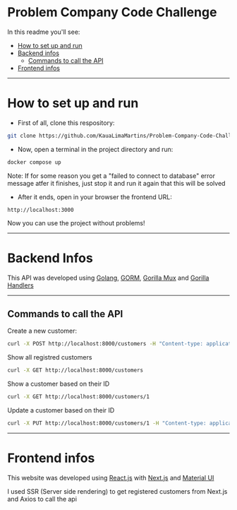 # Problem Company Code Challenge

In this readme you'll see:
- [How to set up and run](#how-to-set-up-and-run)
- [Backend infos](#backend-infos)
  - [Commands to call the API](#commands-to-call-the-api)
- [Frontend infos](#frontend-infos)

---
# How to set up and run

- First of all, clone this respository:
```zsh
git clone https://github.com/KauaLimaMartins/Problem-Company-Code-Challenge.git
```

- Now, open a terminal in the project directory and run:
```zsh
docker compose up
```
Note: If for some reason you get a "failed to connect to database" error message atfer it finishes, just stop it and run it again that this will be solved

- After it ends, open in your browser the frontend URL:
```
http://localhost:3000
```

Now you can use the project without problems!

---
# Backend Infos

This API was developed using [Golang](https://go.dev), [GORM](https://gorm.io), [Gorilla Mux](https://github.com/gorilla/mux) and [Gorilla Handlers](https://github.com/gorilla/handlers)

---
## Commands to call the API

Create a new customer:
```bash
curl -X POST http://localhost:8000/customers -H "Content-type: application/json" -d '{ "firstName": "alex", "lastName": "ferreira", "email": "alex@problem.com", "password": "teste"}'
```

Show all registred customers
```bash
curl -X GET http://localhost:8000/customers
```

Show a customer based on their ID
```bash
curl -X GET http://localhost:8000/customers/1
```

Update a customer based on their ID
```bash
curl -X PUT http://localhost:8000/customers/1 -H "Content-type: application/json" -d '{ "firstName": "Kaua", "lastName": "Lima", "email": "kaua@problem.com", "password": "teste"}'
```

---

# Frontend infos

This website was developed using [React.js](https://pt-br.reactjs.org) with [Next.js](https://nextjs.org) and [Material UI](https://mui.com)

I used SSR (Server side rendering) to get registered customers from Next.js and Axios to call the api
